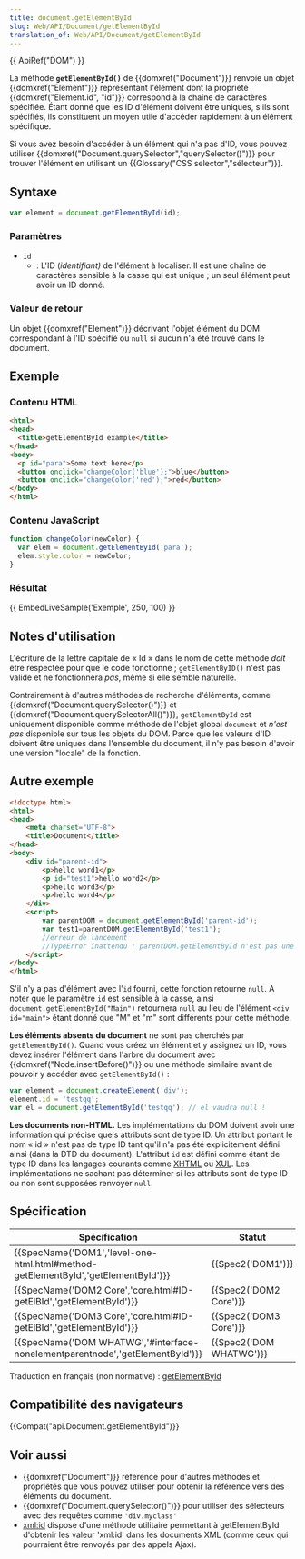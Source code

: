 ```yaml
---
title: document.getElementById
slug: Web/API/Document/getElementById
translation_of: Web/API/Document/getElementById
---
```

{{ ApiRef("DOM") }}

La méthode **`getElementById()`** de {{domxref("Document")}} renvoie un objet  {{domxref("Element")}} représentant l'élément dont la propriété  {{domxref("Element.id", "id")}} correspond à la chaîne de caractères spécifiée. Étant donné que les ID d'élément doivent être uniques, s'ils sont spécifiés, ils constituent un moyen utile d'accéder rapidement à un élément spécifique.

Si vous avez besoin d'accéder à un élément qui n'a pas d'ID, vous pouvez utiliser {{domxref("Document.querySelector","querySelector()")}} pour trouver l'élément en utilisant un {{Glossary("CSS selector","sélecteur")}}.

## Syntaxe

```js
var element = document.getElementById(id);
```

### Paramètres

- `id`
  - : L'ID (_identifiant)_ de l'élément à localiser. Il est une chaîne de caractères sensible à la casse qui est unique ; un seul élément peut avoir un ID donné.

### Valeur de retour

Un objet {{domxref("Element")}} décrivant l'objet élément du DOM correspondant à l'ID spécifié ou `null` si aucun n'a été trouvé dans le document.

## Exemple

### Contenu HTML

```html
<html>
<head>
  <title>getElementById example</title>
</head>
<body>
  <p id="para">Some text here</p>
  <button onclick="changeColor('blue');">blue</button>
  <button onclick="changeColor('red');">red</button>
</body>
</html>
```

### Contenu JavaScript

```js
function changeColor(newColor) {
  var elem = document.getElementById('para');
  elem.style.color = newColor;
}
```

### Résultat

{{ EmbedLiveSample('Exemple', 250, 100) }}

## Notes d'utilisation

L'écriture de la lettre capitale de «&nbsp;Id&nbsp;» dans le nom de cette méthode _doit_ être respectée pour que le code fonctionne ; `getElementByID()` n'est pas valide et ne fonctionnera _pas_, même si elle semble naturelle.

Contrairement à d'autres méthodes de recherche d'éléments, comme  {{domxref("Document.querySelector()")}} et {{domxref("Document.querySelectorAll()")}}, `getElementById` est uniquement disponible comme méthode de l'objet global `document` et _n'est pas_ disponible sur tous les objets du DOM. Parce que les valeurs d'ID doivent être uniques dans l'ensemble du document, il n'y pas besoin d'avoir une version "locale" de la fonction.

## Autre exemple

```html
<!doctype html>
<html>
<head>
    <meta charset="UTF-8">
    <title>Document</title>
</head>
<body>
    <div id="parent-id">
        <p>hello word1</p>
        <p id="test1">hello word2</p>
        <p>hello word3</p>
        <p>hello word4</p>
    </div>
    <script>
        var parentDOM = document.getElementById('parent-id');
        var test1=parentDOM.getElementById('test1');
        //erreur de lancement
        //TypeError inattendu : parentDOM.getElementById n'est pas une fonction
    </script>
</body>
</html>
```

S'il n'y a pas d'élément avec l'`id` fourni, cette fonction retourne `null`. A noter que le paramètre `id` est sensible à la casse, ainsi` document.getElementById("Main")` retournera `null` au lieu de l'élément `<div id="main">` étant donné que "M" et "m" sont différents pour cette méthode.

**Les éléments absents du document** ne sont pas cherchés par `getElementById()`. Quand vous créez un élément et y assignez un ID, vous devez insérer l'élément dans l'arbre du document avec {{domxref("Node.insertBefore()")}} ou une méthode similaire avant de pouvoir y accéder avec `getElementById()` :

```js
var element = document.createElement('div');
element.id = 'testqq';
var el = document.getElementById('testqq'); // el vaudra null !
```

**Les documents non-HTML.** Les implémentations du DOM doivent avoir une information qui précise quels attributs sont de type ID. Un attribut portant le nom «&nbsp;id&nbsp;» n'est pas de type ID tant qu'il n'a pas été explicitement défini ainsi (dans la DTD du document). L'attribut `id` est défini comme étant de type ID dans les langages courants comme [XHTML](/fr/XHTML) ou [XUL](/fr/XUL). Les implémentations ne sachant pas déterminer si les attributs sont de type ID ou non sont supposées renvoyer `null`.

## Spécification

| Spécification                                                                                                | Statut                           | Commentaire                        |
| ------------------------------------------------------------------------------------------------------------ | -------------------------------- | ---------------------------------- |
| {{SpecName('DOM1','level-one-html.html#method-getElementById','getElementById')}} | {{Spec2('DOM1')}}         | Définition initiale de l'interface |
| {{SpecName('DOM2 Core','core.html#ID-getElBId','getElementById')}}                     | {{Spec2('DOM2 Core')}}     | Remplace DOM 1                     |
| {{SpecName('DOM3 Core','core.html#ID-getElBId','getElementById')}}                     | {{Spec2('DOM3 Core')}}     | Remplace DOM 2                     |
| {{SpecName('DOM WHATWG','#interface-nonelementparentnode','getElementById')}}     | {{Spec2('DOM WHATWG')}} | Remplacera DOM 3                   |

Traduction en français (non normative)&nbsp;: [getElementById](http://www.yoyodesign.org/doc/w3c/dom2/core/core.html#ID-getElBId)

## Compatibilité des navigateurs

{{Compat("api.Document.getElementById")}}

## Voir aussi

- {{domxref("Document")}} référence pour d'autres méthodes et propriétés que vous pouvez utiliser pour obtenir la référence vers des éléments du document.
- {{domxref("Document.querySelector()")}} pour utiliser des sélecteurs avec des requêtes comme `'div.myclass'`
- [xml:id](/fr/xml/xml:id) dispose d'une méthode utilitaire permettant à getElementById d'obtenir les valeur 'xml:id' dans les documents XML (comme ceux qui pourraient être renvoyés par des appels Ajax).
